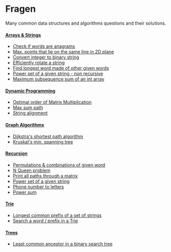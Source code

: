 Fragen
=======

Many common data structures and algorithms questions and their solutions.

#### [Arrays & Strings](src/com/arrays_strings)
- [Check if words are anagrams](src/com/arrays_strings/Anagrams.java)
- [Max. points that lie on the same line in 2D plane](src/com/arrays_strings/MaxPointsOnLineIn2DPlane.java)
- [Convert integer to binary string](src/com/arrays_strings/ConvertIntToBinaryStr.java)
- [Efficiently rotate a string](src/com/arrays_strings/rotate.C)
- [Find longest word made of other given words](src/com/arrays_strings/LongestWordMadeOfOtherWords.java)
- [Power set of a given string - non recursive](src/com/arrays_strings/PowerSetNonRecursive.java)
- [Maximum subsequence sum of an int array](src/com/arrays_strings/maxSubseqSum.C)

#### [Dynamic Programming](src/com/dynamicproogramming)
- [Optimal order of Matrix Multiplication](src/com/dynamicprogramming/OptimalMatrixMultiplicationCost.java)
- [Max sum path](src/com/dynamicprogramming/MaxSumPathThroughTriangle.java)
- [String alignment](src/com/dynamicprogramming/SmithWaterman.java)

#### [Graph Algorithms](src/com/graphs)
- [Dijkstra's shortest path algorithm](src/com/graphs/MinCostPath.java)
- [Kruskal's min. spanning tree](src/com/graphs/MinSpanningTreeKruskals.java)

#### [Recursion](src/com/recursion)
- [Permutations & combinations of given word](src/com/recursion/Permute.C)
- [N Queen problem](src/com/recursion/NQueenProblem.java)
- [Print all paths through a matrix](src/com/recursion/MatrixAllPaths.java)
- [Power set of a given string](src/com/recursion/PowerSetRecursive.java)
- [Phone number to letters](src/com/recursion/PhoneNumberToLetters.java)
- [Power sum](src/com/recursion/PowerSum.java)

#### [Trie](src/com/trie)
- [Longest common prefix of a set of strings](src/com/trie/LongestCommonPrefix.java)
- [Search a word / prefix in a Trie](src/com/trie/TrieSearch.java)

#### [Trees](src/com/trees)
- [Least common ancestor in a binary search tree](src/com/trees/LeastCommonAncestorBinarySearchTree.java)
